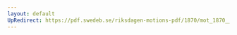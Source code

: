 ```yaml
---
layout: default
UpRedirect: https://pdf.swedeb.se/riksdagen-motions-pdf/1870/mot_1870__ak__00138/mot_1870__ak__00138_006.pdf
---
```

